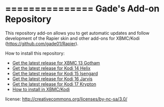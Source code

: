 ===============
Gade's Add-on Repository
===============

This repository add-on allows you to get automatic updates and follow development of the Rapier skin and other add-ons for XBMC/Kodi (https://github.com/gade01/Rapier).

How to install this repository:

- [Get the latest release for XBMC 13 Gotham](https://github.com/gade01/repository.gade/raw/master/gotham/repository.gade/repository.gade-1.1.4.zip)
- [Get the latest release for Kodi 14 Helix](https://github.com/gade01/repository.gade/raw/master/helix/repository.gade/repository.gade-1.1.4.zip)
- [Get the latest release for Kodi 15 Isengard](https://github.com/gade01/repository.gade/raw/master/isengard/repository.gade/repository.gade-1.1.4.zip)
- [Get the latest release for Kodi 16 Jarvis](https://github.com/gade01/repository.gade/raw/master/jarvis/repository.gade/repository.gade-1.1.4.zip)
- [Get the latest release for Kodi 17 Krypton](https://github.com/gade01/repository.gade/raw/master/krypton/repository.gade/repository.gade-2.0.0.zip)
- [How to install in XBMC/Kodi](http://kodi.wiki/index.php?title=HOW-TO:Install_an_Add-on_from_a_zip_file)

license: http://creativecommons.org/licenses/by-nc-sa/3.0/
